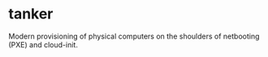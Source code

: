 # tanker
Modern provisioning of physical computers on the shoulders of netbooting (PXE) and cloud-init.
